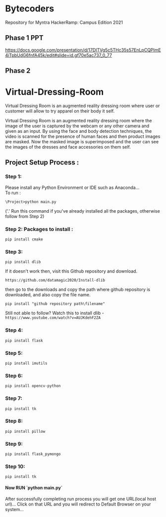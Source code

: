 # Bytecoders
Repository for Myntra HackerRamp: Campus Edition 2021

## Phase 1 PPT
https://docs.google.com/presentation/d/17DITVg5c5THc35s57EnLpCQPImE4iTpbUdG6fnfA45k/edit#slide=id.gf70e5ac737_0_77

## Phase 2 

# Virtual-Dressing-Room
Virtual Dressing Room is an augmented reality dressing room where user or customer will allow to try apparel on their body it self.

Virtual Dressing Room is an augmented reality dressing room where the image of the user is captured by the webcam or any other camera and given as an input. By using the face and body detection techniques, the video is scanned for the presence of human faces and then product images are masked. Now the masked image is superimposed and the user can see the images of the dresses and face accessories on them self.

<h2>Project Setup Process :</h2>

<h3>Step 1:</h3> 
Please install any Python Environment or IDE such as Anaconda...<br>
To run : 

```
\Project>python main.py
```  

('.' Run this command if you've already installed all the packages, otherwise follow from Step 2)

 
<h3>Step 2: Packages to install :</h3> 

```
pip install cmake
```

<h3>Step 3:</h3> 

```
pip install dlib
```
If it doesn't work then, visit this Github repository and download.
```
https://github.com/datamagic2020/Install-dlib
```

then go to the downloads and copy the path where github repository is downloaded, and also copy the file name.
```
pip install "github repository path\filename"
```
Still not able to follow? Watch this to install dlib - ` https://www.youtube.com/watch?v=AUJKdehF2ZA `


<h3>Step 4:</h3> 

```
pip install flask
```

<h3>Step 5:</h3> 

```
pip install imutils
```

<h3>Step 6:</h3> 

```
pip install opencv-python
```

<h3>Step 7:</h3> 

```
pip install tk
```

<h3>Step 8:</h3> 

```
pip install pillow
```

<h3>Step 9:</h3> 

```
pip install flask_pymongo
```

<h3>Step 10:</h3> 

```
pip install tk
```

<h4>Now RUN `python main.py` </h4>
After successfully completing run process you will get one URL(local host url)...
Click on that URL and you will redirect to Default Browser on your system...

